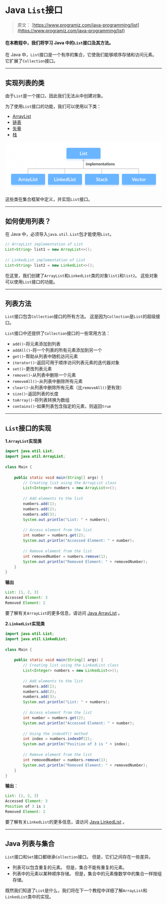 # Java `List`接口

> 原文： [https://www.programiz.com/java-programming/list](https://www.programiz.com/java-programming/list)

#### 在本教程中，我们将学习 Java 中的`List`接口及其方法。

在 Java 中，`List`接口是一个有序的集合，它使我们能够顺序存储和访问元素。 它扩展了`Collection`接口。

* * *

## 实现列表的类

由于`List`是一个接口，因此我们无法从中创建对象。

为了使用`List`接口的功能，我们可以使用以下类：

*   [ArrayList](/java-programming/arraylist "Java ArrayList class")
*   [链表](/java-programming/linkedlist "Java LinkedList class")
*   [矢量](/java-programming/vector "Java Vector class")
*   [栈](/java-programming/stack "Java Stack class")

![Classes implementing the List interface in Java](img/8ff434419e2a1dfaa4109a10cdbc00c8.png "Java List interface")

这些类在集合框架中定义，并实现`List`接口。

* * *

## 如何使用列表？

在 Java 中，必须导入`java.util.List`包才能使用`List`。

```java
// ArrayList implementation of List
List<String> list1 = new ArrayList<>();

// LinkedList implementation of List
List<String> list2 = new LinkedList<>(); 
```

在这里，我们创建了`ArrayList`和`LinkedList`类的对象`list1`和`list2`。 这些对象可以使用`List`接口的功能。

* * *

## 列表方法

`List`接口包含`Collection`接口的所有方法。 这是因为`Collection`是`List`的超级接口。

`List`接口中还提供了`Collection`接口的一些常用方法：

*   `add()`-将元素添加到列表
*   `addAll()`-将一个列表的所有元素添加到另一个
*   `get()`-帮助从列表中随机访问元素
*   `iterator()`-返回可用于顺序访问列表元素的迭代器对象
*   `set()`-更改列表元素
*   `remove()`-从列表中删除一个元素
*   `removeAll()`-从列表中删除所有元素
*   `clear()`-从列表中删除所有元素（比`removeAll()`更有效）
*   `size()`-返回列表的长度
*   `toArray()`-将列表转换为数组
*   `contains()`-如果列表包含指定的元素，则返回`true`

* * *

## `List`接口的实现

**1.`ArrayList`实现类**

```java
import java.util.List;
import java.util.ArrayList;

class Main {

    public static void main(String[] args) {
        // Creating list using the ArrayList class
        List<Integer> numbers = new ArrayList<>();

        // Add elements to the list
        numbers.add(1);
        numbers.add(2);
        numbers.add(3);
        System.out.println("List: " + numbers);

        // Access element from the list
        int number = numbers.get(2);
        System.out.println("Accessed Element: " + number);

        // Remove element from the list
        int removedNumber = numbers.remove(1);
        System.out.println("Removed Element: " + removedNumber);
    }
} 
```

**输出**

```java
List: [1, 2, 3]
Accessed Element: 3
Removed Element: 2 
```

要了解有关`ArrayList`的更多信息，请访问 [Java ArrayList](https://www.programiz.com/java-programming/arraylist) 。

**2.`LinkedList`实现类**

```java
import java.util.List;
import java.util.LinkedList;

class Main {

    public static void main(String[] args) {
        // Creating list using the LinkedList class
        List<Integer> numbers = new LinkedList<>();

        // Add elements to the list
        numbers.add(1);
        numbers.add(2);
        numbers.add(3);
        System.out.println("List: " + numbers);

        // Access element from the list
        int number = numbers.get(2);
        System.out.println("Accessed Element: " + number);

        // Using the indexOf() method
        int index = numbers.indexOf(2);
        System.out.println("Position of 3 is " + index);

        // Remove element from the list
        int removedNumber = numbers.remove(1);
        System.out.println("Removed Element: " + removedNumber);
    }
} 
```

**输出**：

```java
List: [1, 2, 3]
Accessed Element: 3
Position of 3 is 1
Removed Element: 2 
```

要了解有关`LinkedList`的更多信息，请访问 [Java LinkedList](https://www.programiz.com/java-programming/linkedlist) 。

* * *

## Java 列表与集合

`List`接口和`Set`接口都继承`Collection`接口。 但是，它们之间存在一些差异。

*   列表可以包含重复的元素。 但是，集合不能有重复的元素。
*   列表中的元素以某种顺序存储。 但是，集合中的元素像数学中的集合一样按组存储。

既然我们知道了`List`是什么，我们将在下一个教程中详细了解`ArrayList`和`LinkedList`类中的实现。